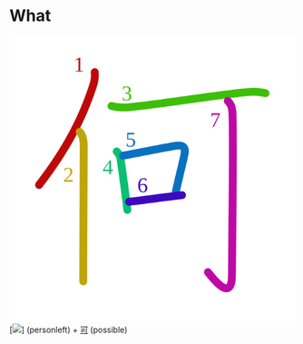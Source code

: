 # What
![4f55](Kanji/kanji-colorize/4f55.svg)
[![](http://www.kanjidamage.com/assets/radsmall/man-d0fa8d3e87b0dcd06a7777a6693f057bfe7d041f88edfa20c6663c61cf324435.jpg)] (personleft) + [可](Kanji/kanji-dict/可.md) (possible)